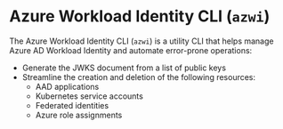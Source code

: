 # Azure Workload Identity CLI (`azwi`)

The Azure Workload Identity CLI (`azwi`) is a utility CLI that helps manage Azure AD Workload Identity and automate error-prone operations:

*   Generate the JWKS document from a list of public keys
*   Streamline the creation and deletion of the following resources:
    *   AAD applications
    *   Kubernetes service accounts
    *   Federated identities
    *   Azure role assignments
